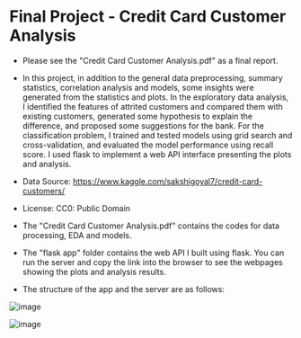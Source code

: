 # Final Project - Credit Card Customer Analysis

* Please see the "Credit Card Customer Analysis.pdf" as a final report.

* In this project, in addition to the general data preprocessing, summary statistics, correlation analysis and models, some insights were generated from the statistics and plots. In the exploratory data analysis, I identified the features of attrited customers and compared them with existing customers, generated some hypothesis to explain the difference, and proposed some suggestions for the bank. For the classification problem, I trained and tested models using grid search and cross-validation, and evaluated the model performance using recall score. I used flask to implement a web API interface presenting the plots and analysis.

* Data Source:
  https://www.kaggle.com/sakshigoyal7/credit-card-customers/

* License: 
  CC0: Public Domain

* The "Credit Card Customer Analysis.pdf" contains the codes for data processing, EDA and models.

* The "flask app" folder contains the web API I built using flask. You can run the server and copy the link into the browser to see the webpages showing the plots and analysis results. 

* The structure of the app and the server are as follows:

![image](https://user-images.githubusercontent.com/51525259/147133446-17478263-4d2c-481e-9821-5ff9c2c7c712.png)

![image](https://user-images.githubusercontent.com/51525259/147133537-a1451fc1-3e6d-496d-bd87-3e8d32947bbe.png)

